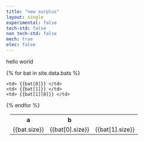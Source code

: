 ```yaml
---
title: "new surplus"
layout: single
experimental: false
tech-std: false
non tech-std: false
mech: true
elec: false
---
```


hello world  

<table style = "margin-left:10px">
  <tr>
    <th> a </th>
    <th> b </th>
  </tr>
  {% for bat in site.data.bats %}
  <td> {{bat.size}}</td>
  <td> {{bat[0].size}}</td>
  <td> {{bat[1].size}}</td>
  <tr>
    
    
    <td> {{bat[0]}} </td>
    <td> {{bat[1]}} </td>
    <td> {{bat[1][0]}} </td>
      
  </tr>
  {% endfor %}
</table>
